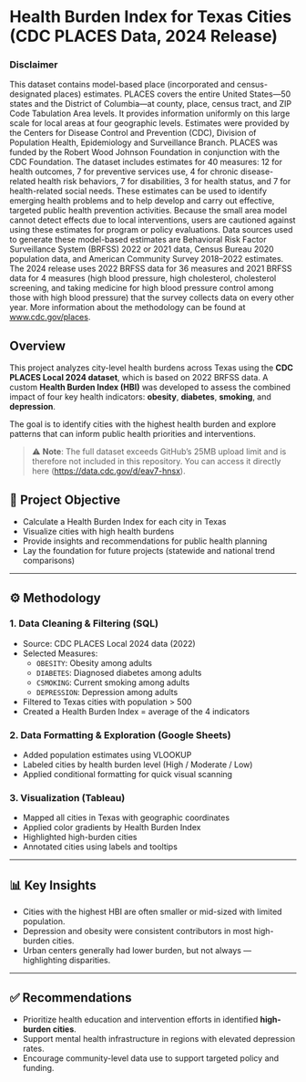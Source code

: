 # Health Burden Index for Texas Cities (CDC PLACES Data, 2024 Release)
### Disclaimer
This dataset contains model-based place (incorporated and census-designated places) estimates. PLACES covers the entire United States—50 states and the District of Columbia—at county, place, census tract, and ZIP Code Tabulation Area levels. It provides information uniformly on this large scale for local areas at four geographic levels. Estimates were provided by the Centers for Disease Control and Prevention (CDC), Division of Population Health, Epidemiology and Surveillance Branch. PLACES was funded by the Robert Wood Johnson Foundation in conjunction with the CDC Foundation. The dataset includes estimates for 40 measures: 12 for health outcomes, 7 for preventive services use, 4 for chronic disease-related health risk behaviors, 7 for disabilities, 3 for health status, and 7 for health-related social needs. These estimates can be used to identify emerging health problems and to help develop and carry out effective, targeted public health prevention activities. Because the small area model cannot detect effects due to local interventions, users are cautioned against using these estimates for program or policy evaluations. Data sources used to generate these model-based estimates are Behavioral Risk Factor Surveillance System (BRFSS) 2022 or 2021 data, Census Bureau 2020 population data, and American Community Survey 2018–2022 estimates. The 2024 release uses 2022 BRFSS data for 36 measures and 2021 BRFSS data for 4 measures (high blood pressure, high cholesterol, cholesterol screening, and taking medicine for high blood pressure control among those with high blood pressure) that the survey collects data on every other year. More information about the methodology can be found at www.cdc.gov/places.

## Overview
This project analyzes city-level health burdens across Texas using the **CDC PLACES Local 2024 dataset**, which is based on 2022 BRFSS data. A custom **Health Burden Index (HBI)** was developed to assess the combined impact of four key health indicators: **obesity**, **diabetes**, **smoking**, and **depression**.

The goal is to identify cities with the highest health burden and explore patterns that can inform public health priorities and interventions.

> ⚠️ **Note**: The full dataset exceeds GitHub’s 25MB upload limit and is therefore not included in this repository. You can access it directly here (https://data.cdc.gov/d/eav7-hnsx). 


## 🧠 Project Objective
- Calculate a Health Burden Index for each city in Texas
- Visualize cities with high health burdens
- Provide insights and recommendations for public health planning
- Lay the foundation for future projects (statewide and national trend comparisons)

---

## ⚙️ Methodology

### 1. Data Cleaning & Filtering (SQL)
- Source: CDC PLACES Local 2024 data (2022)
- Selected Measures:
  - `OBESITY`: Obesity among adults
  - `DIABETES`: Diagnosed diabetes among adults
  - `CSMOKING`: Current smoking among adults
  - `DEPRESSION`: Depression among adults
- Filtered to Texas cities with population > 500
- Created a Health Burden Index = average of the 4 indicators

### 2. Data Formatting & Exploration (Google Sheets)
- Added population estimates using VLOOKUP
- Labeled cities by health burden level (High / Moderate / Low)
- Applied conditional formatting for quick visual scanning

### 3. Visualization (Tableau)
- Mapped all cities in Texas with geographic coordinates
- Applied color gradients by Health Burden Index
- Highlighted high-burden cities
- Annotated cities using labels and tooltips

---

## 📊 Key Insights

- Cities with the highest HBI are often smaller or mid-sized with limited population.
- Depression and obesity were consistent contributors in most high-burden cities.
- Urban centers generally had lower burden, but not always — highlighting disparities.

---

## ✅ Recommendations

- Prioritize health education and intervention efforts in identified **high-burden cities**.
- Support mental health infrastructure in regions with elevated depression rates.
- Encourage community-level data use to support targeted policy and funding.


